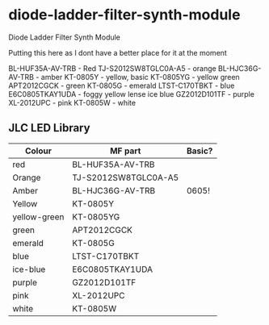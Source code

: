 # diode-ladder-filter-synth-module
 Diode Ladder Filter Synth Module


 Putting this here as I dont have a better place for it at the moment

 

BL-HUF35A-AV-TRB - Red
TJ-S2012SW8TGLC0A-A5 - orange
BL-HJC36G-AV-TRB - amber
KT-0805Y - yellow, basic
KT-0805YG - yellow green
APT2012CGCK  - green
KT-0805G - emerald
LTST-C170TBKT - blue
E6C0805TKAY1UDA - foggy yellow lense ice blue
GZ2012D101TF - purple
XL-2012UPC - pink
KT-0805W - white



## JLC LED Library
| Colour 	| MF part 		| Basic? |
|---		    |---			|---		|
|red		|BL-HUF35A-AV-TRB	|		|
|Orange		|TJ-S2012SW8TGLC0A-A5	|		|
|Amber		|BL-HJC36G-AV-TRB	|	0605!	|
|Yellow		|KT-0805Y		|
|yellow-green	|KT-0805YG		|		|
|green		|APT2012CGCK		|	|
|emerald	|KT-0805G		|
|blue		|LTST-C170TBKT		|	|
|ice-blue	|E6C0805TKAY1UDA	|		|
|purple		|GZ2012D101TF		|	|
|pink		|XL-2012UPC		|		|	
|white		|KT-0805W		|	|

